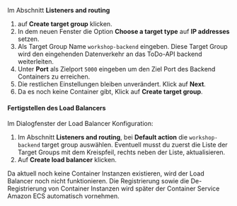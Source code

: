 Im Abschnitt **Listeners and routing**
1. auf **Create target group** klicken.
1. In dem neuen Fenster die Option **Choose a target type** auf **IP addresses** setzen.
1. Als Target Group Name ``workshop-backend`` eingeben. Diese Target Group wird den eingehenden Datenverkehr an das ToDo-API backend weiterleiten.
1. Unter **Port** als Zielport ``5000`` eingeben um den Ziel Port des Backend Containers zu erreichen.
1. Die restlichen Einstellungen bleiben unverändert. Klick auf **Next**.
1. Da es noch keine Container gibt, Klick auf **Create target group**.

#### Fertigstellen des Load Balancers

Im Dialogfenster der Load Balancer Konfiguration:

1. Im Abschnitt **Listeners and routing**, bei **Default action** die ``workshop-backend`` target group auswählen. Eventuell musst du zuerst die Liste der Target Groups mit dem Kreispfeil, rechts neben der Liste, aktualisieren.
1. Auf **Create load balancer** klicken.



<!-- Fix this with shortcodes -->

<div class="notices note">

Da aktuell noch keine Container Instanzen existieren, wird der Load Balancer noch nicht funktionieren. Die Registrierung sowie die De-Registrierung von Container Instanzen wird später der Container Service Amazon ECS automatisch vornehmen.

</div>